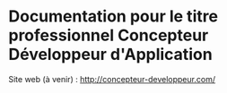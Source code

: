 # Documentation pour le titre professionnel Concepteur Développeur d'Application

Site web (à venir) : http://concepteur-developpeur.com/


